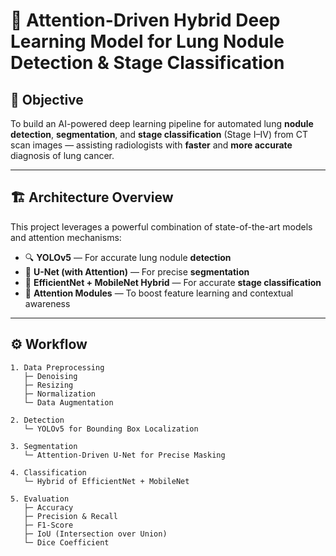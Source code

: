 # 🧠 Attention-Driven Hybrid Deep Learning Model for Lung Nodule Detection & Stage Classification

## 🎯 Objective  
To build an AI-powered deep learning pipeline for automated lung **nodule detection**, **segmentation**, and **stage classification** (Stage I–IV) from CT scan images — assisting radiologists with **faster** and **more accurate** diagnosis of lung cancer.

---

## 🏗️ Architecture Overview

This project leverages a powerful combination of state-of-the-art models and attention mechanisms:

- 🔍 **YOLOv5** — For accurate lung nodule **detection**
- 🩻 **U-Net (with Attention)** — For precise **segmentation**
- 🧠 **EfficientNet + MobileNet Hybrid** — For accurate **stage classification**
- 🧲 **Attention Modules** — To boost feature learning and contextual awareness

---

## ⚙️ Workflow

```text
1. Data Preprocessing  
   ├─ Denoising  
   ├─ Resizing  
   ├─ Normalization  
   └─ Data Augmentation  

2. Detection  
   └─ YOLOv5 for Bounding Box Localization  

3. Segmentation  
   └─ Attention-Driven U-Net for Precise Masking  

4. Classification  
   └─ Hybrid of EfficientNet + MobileNet  

5. Evaluation  
   ├─ Accuracy  
   ├─ Precision & Recall  
   ├─ F1-Score  
   ├─ IoU (Intersection over Union)  
   └─ Dice Coefficient  
